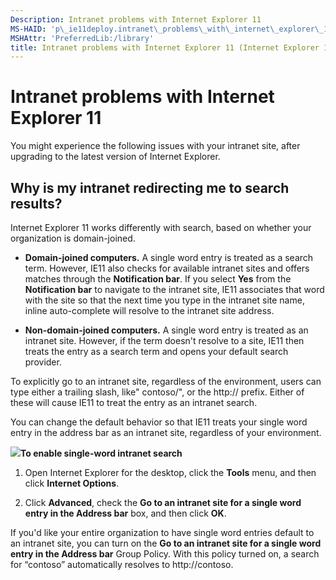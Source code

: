 ```yaml
---
Description: Intranet problems with Internet Explorer 11
MS-HAID: 'p\_ie11deploy.intranet\_problems\_with\_internet\_explorer\_11'
MSHAttr: 'PreferredLib:/library'
title: Intranet problems with Internet Explorer 11 (Internet Explorer 11 for IT Pros)
---
```


# Intranet problems with Internet Explorer 11


You might experience the following issues with your intranet site, after upgrading to the latest version of Internet Explorer.

## Why is my intranet redirecting me to search results?


Internet Explorer 11 works differently with search, based on whether your organization is domain-joined.

-   **Domain-joined computers.** A single word entry is treated as a search term. However, IE11 also checks for available intranet sites and offers matches through the **Notification bar**. If you select **Yes** from the **Notification bar** to navigate to the intranet site, IE11 associates that word with the site so that the next time you type in the intranet site name, inline auto-complete will resolve to the intranet site address.

-   **Non-domain-joined computers.** A single word entry is treated as an intranet site. However, if the term doesn't resolve to a site, IE11 then treats the entry as a search term and opens your default search provider.

To explicitly go to an intranet site, regardless of the environment, users can type either a trailing slash, like" contoso/", or the http:// prefix. Either of these will cause IE11 to treat the entry as an intranet search.

You can change the default behavior so that IE11 treats your single word entry in the address bar as an intranet site, regardless of your environment.

![](../common/wedge.gif)**To enable single-word intranet search**

1.  Open Internet Explorer for the desktop, click the **Tools** menu, and then click **Internet Options**.

2.  Click **Advanced**, check the **Go to an intranet site for a single word entry in the Address bar** box, and then click **OK**.

If you'd like your entire organization to have single word entries default to an intranet site, you can turn on the **Go to an intranet site for a single word entry in the Address bar** Group Policy. With this policy turned on, a search for “contoso” automatically resolves to http://contoso.

 

 




